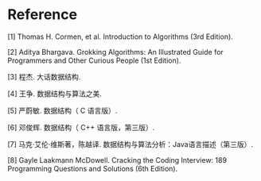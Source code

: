 # Reference

[1] Thomas H. Cormen, et al. Introduction to Algorithms (3rd Edition).

[2] Aditya Bhargava. Grokking Algorithms: An Illustrated Guide for Programmers and Other Curious People (1st Edition).

[3] 程杰. 大话数据结构.

[4] 王争. 数据结构与算法之美.

[5] 严蔚敏. 数据结构（ C 语言版）.

[6] 邓俊辉. 数据结构（ C++ 语言版，第三版）.

[7] 马克·艾伦·维斯著，陈越译. 数据结构与算法分析：Java语言描述（第三版）.

[8] Gayle Laakmann McDowell. Cracking the Coding Interview: 189 Programming Questions and Solutions (6th Edition). 
